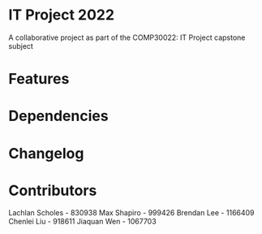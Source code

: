 # IT Project 2022 
A collaborative project as part of the COMP30022: IT Project capstone subject

# Features

# Dependencies

# Changelog

# Contributors
Lachlan Scholes - 830938
Max Shapiro - 999426
Brendan Lee - 1166409
Chenlei Liu - 918611
Jiaquan Wen - 1067703

